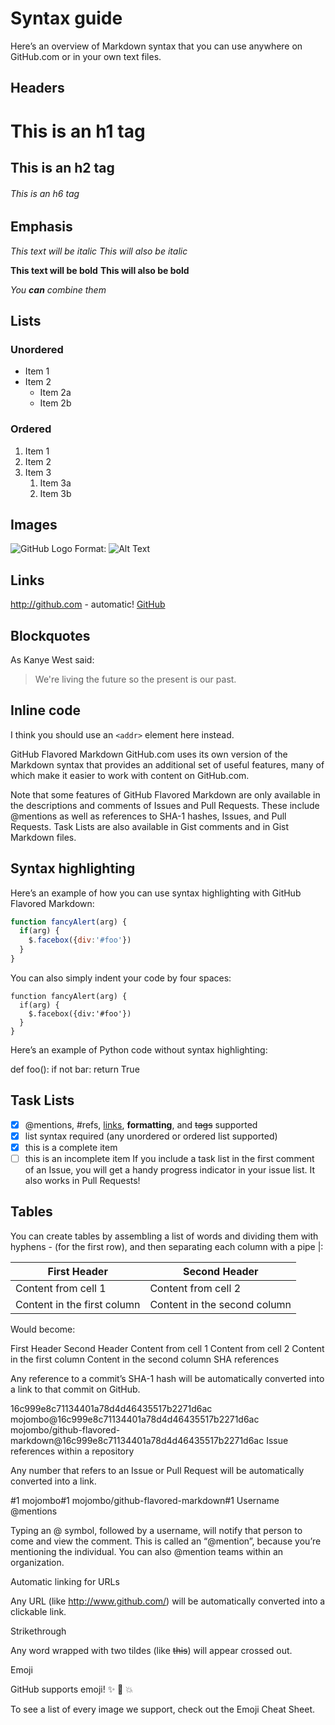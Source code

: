 # Syntax guide
Here’s an overview of Markdown syntax that you can use anywhere on GitHub.com or in your own text files.

## Headers

# This is an h1 tag
## This is an h2 tag
###### This is an h6 tag
## Emphasis

*This text will be italic*
_This will also be italic_

**This text will be bold**
__This will also be bold__

_You **can** combine them_
## Lists

### Unordered

* Item 1
* Item 2
  * Item 2a
  * Item 2b
### Ordered

1. Item 1
1. Item 2
1. Item 3
   1. Item 3a
   1. Item 3b
## Images

![GitHub Logo](/images/logo.png)
Format: ![Alt Text](url)  
## Links

http://github.com - automatic!
[GitHub](http://github.com) 

## Blockquotes

As Kanye West said:

> We're living the future so
> the present is our past.
## Inline code

I think you should use an
`<addr>` element here instead.

GitHub Flavored Markdown
GitHub.com uses its own version of the Markdown syntax that provides an additional set of useful features, many of which make it easier to work with content on GitHub.com.

Note that some features of GitHub Flavored Markdown are only available in the descriptions and comments of Issues and Pull Requests. These include @mentions as well as references to SHA-1 hashes, Issues, and Pull Requests. Task Lists are also available in Gist comments and in Gist Markdown files.

## Syntax highlighting

Here’s an example of how you can use syntax highlighting with GitHub Flavored Markdown:

```javascript
function fancyAlert(arg) {
  if(arg) {
    $.facebox({div:'#foo'})
  }
}
```
You can also simply indent your code by four spaces:

    function fancyAlert(arg) {
      if(arg) {
        $.facebox({div:'#foo'})
      }
    }
Here’s an example of Python code without syntax highlighting:

def foo():
    if not bar:
        return True
## Task Lists

- [x] @mentions, #refs, [links](), **formatting**, and <del>tags</del> supported
- [x] list syntax required (any unordered or ordered list supported)
- [x] this is a complete item
- [ ] this is an incomplete item
If you include a task list in the first comment of an Issue, you will get a handy progress indicator in your issue list. It also works in Pull Requests!

## Tables

You can create tables by assembling a list of words and dividing them with hyphens - (for the first row), and then separating each column with a pipe |:

First Header | Second Header
------------ | -------------
Content from cell 1 | Content from cell 2
Content in the first column | Content in the second column
Would become:

First Header	Second Header
Content from cell 1	Content from cell 2
Content in the first column	Content in the second column
SHA references

Any reference to a commit’s SHA-1 hash will be automatically converted into a link to that commit on GitHub.

16c999e8c71134401a78d4d46435517b2271d6ac
mojombo@16c999e8c71134401a78d4d46435517b2271d6ac
mojombo/github-flavored-markdown@16c999e8c71134401a78d4d46435517b2271d6ac
Issue references within a repository

Any number that refers to an Issue or Pull Request will be automatically converted into a link.

#1
mojombo#1
mojombo/github-flavored-markdown#1
Username @mentions

Typing an @ symbol, followed by a username, will notify that person to come and view the comment. This is called an “@mention”, because you’re mentioning the individual. You can also @mention teams within an organization.

Automatic linking for URLs

Any URL (like http://www.github.com/) will be automatically converted into a clickable link.

Strikethrough

Any word wrapped with two tildes (like ~~this~~) will appear crossed out.

Emoji

GitHub supports emoji! :sparkles: :camel: :boom:

To see a list of every image we support, check out the Emoji Cheat Sheet.

